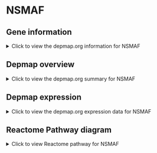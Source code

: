 <h1>NSMAF</h1>

<h2>Gene information</h2>
<details>
  <summary>Click to view the depmap.org information for NSMAF</summary>
  <iframe src="https://depmap.org/portal/gene/NSMAF?tab=about" style="border:none;width:100%;height:800px"></iframe>
</details>

<h2>Depmap overview</h2>
<details>
  <summary>Click to view the depmap.org summary for NSMAF</summary>
  <iframe src="https://depmap.org/portal/gene/NSMAF?tab=overview" style="border:none;width:100%;height:800px"></iframe>
</details>

<h2>Depmap expression</h2>
<details>
  <summary>Click to view the depmap.org expression data for NSMAF</summary>
  <iframe src="https://depmap.org/portal/gene/NSMAF?tab=characterization" style="border:none;width:100%;height:800px"></iframe>
</details>



<h2>Reactome Pathway diagram</h2>
<details>
  <summary>Click to view Reactome pathway for NSMAF</summary>
  <p>TNFR1-mediated ceramide production</p>
  <iframe src="https://reactome.org/PathwayBrowser/#/R-HSA-5626978" style="border:none;width:100%;height:800px"></iframe>
</details>



